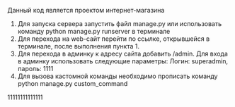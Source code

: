 Данный код является проектом интернет-магазина

1. Для запуска сервера запустить файл manage.py или использовать команду python manage.py runserver в терминале
2. Для перехода на web-сайт перейти по ссылке, открывшейся в терминале, после выполнения пункта 1.
3. Для перехода в админку к адресу сайта добавить /admin. Для входа в админку использовать следующие параметры: Логин: superadmin, пароль: 1111
4. Для вызова кастомной команды необходимо прописать команду python manage.py custom_command

11111111111111